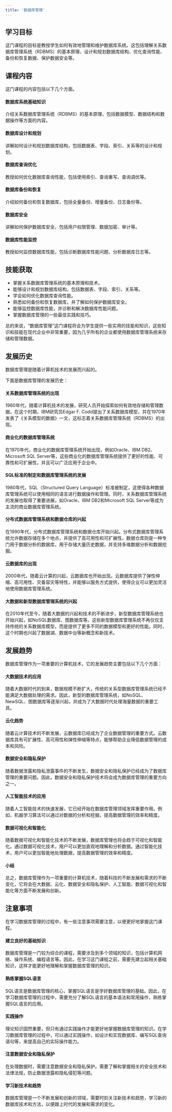 ```yaml
---
title: '数据库管理'
---
```


## 学习目标

这门课程的目标是教授学生如何有效地管理和维护数据库系统。这包括理解关系数据库管理系统（RDBMS）的基本原理、设计和规划数据库结构、优化查询性能、备份和恢复数据、保护数据安全等。

## 课程内容

这门课程的内容包括以下几个方面。

#### 数据库系统基础知识

介绍关系数据库管理系统（RDBMS）的基本原理，包括数据模型、数据结构和数据操作等方面的内容。

#### 数据库设计和规划

讲解如何设计和规划数据库结构，包括数据表、字段、索引、关系等的设计和规划。

#### 数据库查询优化

教授如何优化数据库查询性能，包括使用索引、查询重写、查询调优等。

#### 数据库备份和恢复

介绍如何备份和恢复数据库，包括全量备份、增量备份、日志备份等。

#### 数据库安全

讲解如何保护数据库安全，包括用户权限管理、数据加密、审计等。

#### 数据库性能监控

教授如何监控数据库性能，包括诊断数据库性能问题、分析数据库日志等。

## 技能获取

- 掌握关系数据库管理系统的基本原理和技术。
- 能够设计和规划数据库结构，包括数据表、字段、索引、关系等。
- 学会如何优化数据库查询性能。
- 熟悉如何备份和恢复数据库，并了解如何保护数据库安全。
- 能够监控数据库性能，并诊断和解决数据库性能问题。
- 掌握数据库管理的一些最佳实践和技巧。

总的来说，“数据库管理”这门课程将会为学生提供一些实用的技能和知识，这些知识和技能在现代企业中非常重要，因为几乎所有的企业都使用数据库管理系统来存储和管理数据。

## 发展历史

数据库管理是随着计算机技术的发展而兴起的。

下面是数据库管理的发展历史：

#### 关系数据库管理系统的出现

1960年代，随着计算机技术的发展，研究人员开始探索如何有效地存储和管理数据。在这个时期，IBM研究员Edgar F. Codd提出了关系数据库模型，并在1970年发表了《关系模型的数据》一文，这标志着关系数据库管理系统（RDBMS）的出现。

#### 商业化的数据库管理系统

在1970年代，商业化的数据库管理系统开始出现，例如Oracle、IBM DB2、Microsoft SQL Server等，这些商业化的数据库管理系统提供了更好的性能、可靠性和可扩展性，并且可以广泛应用于企业中。

#### SQL标准的制定和数据库管理系统的发展

1980年代，SQL（Structured Query Language）标准被制定，这使得各种数据库管理系统可以使用相同的语言进行数据操作和管理。同时，关系数据库管理系统的发展也取得了重要进展，如Oracle、IBM DB2和Microsoft SQL Server等成为主流的商业数据库管理系统。

#### 分布式数据库管理系统和数据仓库的兴起

在1990年代，分布式数据库管理系统和数据仓库开始兴起。分布式数据库管理系统允许数据存储在多个地点，并提供了高可用性和可扩展性。数据仓库则是一种专门用于数据分析的数据库，用于存储大量历史数据，并支持多维数据分析和数据挖掘。

#### 云数据库的出现

2000年代，随着云计算的兴起，云数据库也开始出现。云数据库提供了弹性伸缩、高可用性、灾备容灾等特性，并能够以服务方式提供，使得企业可以更加灵活地使用数据库管理系统。

#### 大数据和新型数据库管理系统的兴起

在2010年代至今，随着大数据的兴起和技术的不断进步，新型数据库管理系统也开始兴起，如NoSQL数据库、图数据库等。这些新型数据库管理系统不再仅仅支持传统的关系数据库模型，而是提供了更多不同的数据模型和更好的性能。同时，这个时期也兴起了数据湖、数据中台等新概念和新技术。

## 发展趋势

数据库管理作为一项重要的计算机技术，它的发展趋势主要包括以下几个方面：

#### 大数据技术的应用

随着大数据时代的到来，数据规模不断扩大，传统的关系型数据库管理系统已经不能满足大数据处理的需求。因此，新型的数据库管理系统，如NoSQL、NewSQL、图数据库等逐渐兴起，并成为了大数据时代处理海量数据的重要工具。

#### 云化趋势

随着云计算技术的不断发展，云数据库已经成为了企业数据管理的重要方式。云数据库具有可扩展性、高可用性和弹性伸缩等特点，能够帮助企业降低数据管理的成本和风险。

#### 数据安全和隐私保护

随着数据泄露和隐私泄露事件的不断发生，数据安全和隐私保护已经成为了数据库管理的重要问题。因此，数据安全和隐私保护技术将会成为数据库管理的重要方向之一。

#### 人工智能技术的应用

随着人工智能技术的快速发展，它已经开始在数据库管理领域发挥重要作用。例如，机器学习算法可以通过对数据的分析和挖掘，提高数据管理的效率和精度。

#### 数据可视化和智能化

随着数据可视化和智能化技术的不断发展，数据库管理也将会趋于可视化和智能化。通过数据可视化技术，用户可以更加直观地理解和分析数据。通过智能化技术，用户可以更加智能地处理数据，提高数据管理的效率和精度。

#### 小结

总之，数据库管理作为一项重要的计算机技术，随着科技的不断发展和需求的不断变化，它将会在大数据、云化、数据安全和隐私保护、人工智能、数据可视化和智能化等方面不断发展和创新。

## 注意事项

在学习数据库管理的过程中，有一些注意事项需要注意，以便更好地掌握这门课程。

#### 建立良好的基础知识

数据库管理是一门较为综合的课程，需要涉及到多个领域的知识，包括计算机网络、操作系统、编程语言等。因此，在学习这门课程之前，需要先建立起相关基础知识，这样才能更好地理解和掌握数据库管理的知识。

#### 熟练掌握SQL语言

SQL语言是数据库管理的核心，掌握SQL语言是学好数据库管理的基础。因此，在学习数据库管理的过程中，需要充分了解SQL语言的基本语法和常用操作，熟练掌握SQL语言的应用。

#### 实践操作

理论知识固然重要，但只有通过实践操作才能更好地掌握数据库管理的知识。在学习数据库管理的过程中，可以通过实践操作，如设计和实现数据库、编写SQL查询语句等，来提高自己的实际操作能力。

#### 注意数据安全和隐私保护

在处理数据时，需要注意数据安全和隐私保护。需要了解和掌握相关的安全技术和法律法规，防止数据泄露和隐私侵犯等问题。

#### 学习新技术和趋势

数据库管理是一个不断发展和创新的领域，需要时刻关注新技术和趋势，学习新的数据库技术和方法，以便跟上时代的发展和需求的变化。